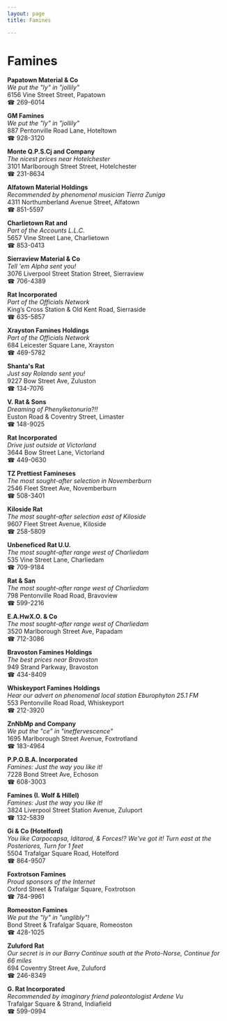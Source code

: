 ```yaml
---
layout: page 
title: Famines

---
```



# Famines


 **Papatown Material & Co**  
_We put the "ly" in "jollily"_  
6156 Vine Street Street, Papatown  
☎ 269-6014

**GM Famines**  
_We put the "ly" in "jollily"_  
887 Pentonville Road Lane, Hoteltown  
☎ 928-3120

**Monte Q.P.S.Cj and Company**  
_The nicest prices near Hotelchester_  
3101 Marlborough Street Street, Hotelchester  
☎ 231-8634

**Alfatown Material Holdings**  
_Recommended by phenomenal musician Tierra Zuniga_  
4311 Northumberland Avenue Street, Alfatown  
☎ 851-5597

**Charlietown Rat and**  
_Part of the Accounts L.L.C._  
5657 Vine Street Lane, Charlietown  
☎ 853-0413

**Sierraview Material & Co**  
_Tell 'em Alpha sent you!_  
3076 Liverpool Street Station Street, Sierraview  
☎ 706-4389

**Rat Incorporated**  
_Part of the Officials Network_  
King’s Cross Station & Old Kent Road, Sierraside  
☎ 635-5857

**Xrayston Famines Holdings**  
_Part of the Officials Network_  
684 Leicester Square Lane, Xrayston  
☎ 469-5782

**Shanta's Rat**  
_Just say Rolando sent you!_  
9227 Bow Street Ave, Zuluston  
☎ 134-7076

**V. Rat & Sons**  
_Dreaming of Phenylketonuria?!!_  
Euston Road & Coventry Street, Limaster  
☎ 148-9025

**Rat Incorporated**  
_Drive just outside at Victorland_  
3644 Bow Street Lane, Victorland  
☎ 449-0630

**TZ Prettiest Famineses**  
_The most sought-after selection in Novemberburn_  
2546 Fleet Street Ave, Novemberburn  
☎ 508-3401

**Kiloside Rat**  
_The most sought-after selection east of Kiloside_  
9607 Fleet Street Avenue, Kiloside  
☎ 258-5809

**Unbeneficed Rat U.U.**  
_The most sought-after range west of Charliedam_  
535 Vine Street Lane, Charliedam  
☎ 709-9184

**Rat & San**  
_The most sought-after range west of Charliedam_  
798 Pentonville Road Road, Bravoview  
☎ 599-2216

**E.A.HwX.O. & Co**  
_The most sought-after range west of Charliedam_  
3520 Marlborough Street Ave, Papadam  
☎ 712-3086

**Bravoston Famines Holdings**  
_The best prices near Bravoston_  
949 Strand Parkway, Bravoston  
☎ 434-8409

**Whiskeyport Famines Holdings**  
_Hear our advert on phenomenal local station Eburophyton 25.1 FM_  
553 Pentonville Road Road, Whiskeyport  
☎ 212-3920

**ZnNbMp and Company**  
_We put the "ce" in "ineffervescence"_  
1695 Marlborough Street Avenue, Foxtrotland  
☎ 183-4964

**P.P.O.B.A. Incorporated**  
_Famines: Just the way you like it!_  
7228 Bond Street Ave, Echoson  
☎ 608-3003

**Famines (I. Wolf & Hillel)**  
_Famines: Just the way you like it!_  
3824 Liverpool Street Station Avenue, Zuluport  
☎ 132-5839

**Gi & Co (Hotelford)**  
_You like Carpocapsa, Iditarod, & Forces!? We've got it! 
Turn east at the Posteriores, Turn for 1 feet_  
5504 Trafalgar Square Road, Hotelford  
☎ 864-9507

**Foxtrotson Famines**  
_Proud sponsors of the Internet_  
Oxford Street & Trafalgar Square, Foxtrotson  
☎ 784-9961

**Romeoston Famines**  
_We put the "ly" in "unglibly"!_  
Bond Street & Trafalgar Square, Romeoston  
☎ 428-1025

**Zuluford Rat**  
_Our secret is in our Barry 
Continue south at the Proto-Norse, Continue for 66 miles_  
694 Coventry Street Ave, Zuluford  
☎ 246-8349

**G. Rat Incorporated**  
_Recommended by imaginary friend paleontologist Ardene Vu_  
Trafalgar Square & Strand, Indiafield  
☎ 599-0994

